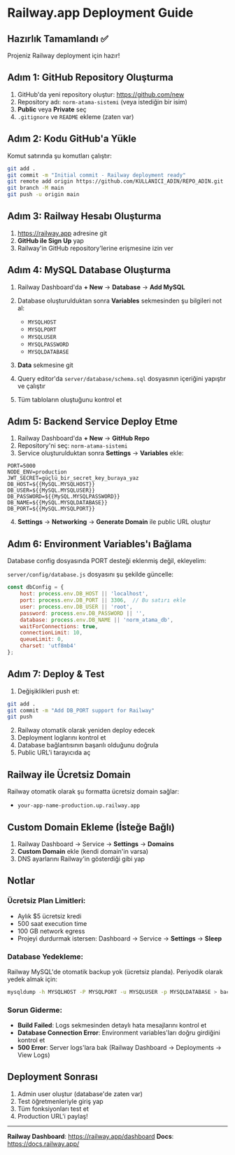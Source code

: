# Railway.app Deployment Guide

## Hazırlık Tamamlandı ✅
Projeniz Railway deployment için hazır!

## Adım 1: GitHub Repository Oluşturma

1. GitHub'da yeni repository oluştur: https://github.com/new
2. Repository adı: `norm-atama-sistemi` (veya istediğin bir isim)
3. **Public** veya **Private** seç
4. `.gitignore` ve `README` ekleme (zaten var)

## Adım 2: Kodu GitHub'a Yükle

Komut satırında şu komutları çalıştır:

```bash
git add .
git commit -m "Initial commit - Railway deployment ready"
git remote add origin https://github.com/KULLANICI_ADIN/REPO_ADIN.git
git branch -M main
git push -u origin main
```

## Adım 3: Railway Hesabı Oluşturma

1. https://railway.app adresine git
2. **GitHub ile Sign Up** yap
3. Railway'in GitHub repository'lerine erişmesine izin ver

## Adım 4: MySQL Database Oluşturma

1. Railway Dashboard'da **+ New** → **Database** → **Add MySQL**
2. Database oluşturulduktan sonra **Variables** sekmesinden şu bilgileri not al:
   - `MYSQLHOST`
   - `MYSQLPORT`
   - `MYSQLUSER`
   - `MYSQLPASSWORD`
   - `MYSQLDATABASE`

3. **Data** sekmesine git
4. Query editor'da `server/database/schema.sql` dosyasının içeriğini yapıştır ve çalıştır
5. Tüm tabloların oluştuğunu kontrol et

## Adım 5: Backend Service Deploy Etme

1. Railway Dashboard'da **+ New** → **GitHub Repo**
2. Repository'ni seç: `norm-atama-sistemi`
3. Service oluşturulduktan sonra **Settings** → **Variables** ekle:

```
PORT=5000
NODE_ENV=production
JWT_SECRET=güçlü_bir_secret_key_buraya_yaz
DB_HOST=${{MySQL.MYSQLHOST}}
DB_USER=${{MySQL.MYSQLUSER}}
DB_PASSWORD=${{MySQL.MYSQLPASSWORD}}
DB_NAME=${{MySQL.MYSQLDATABASE}}
DB_PORT=${{MySQL.MYSQLPORT}}
```

4. **Settings** → **Networking** → **Generate Domain** ile public URL oluştur

## Adım 6: Environment Variables'ı Bağlama

Database config dosyasında PORT desteği eklenmiş değil, ekleyelim:

`server/config/database.js` dosyasını şu şekilde güncelle:

```javascript
const dbConfig = {
    host: process.env.DB_HOST || 'localhost',
    port: process.env.DB_PORT || 3306,  // Bu satırı ekle
    user: process.env.DB_USER || 'root',
    password: process.env.DB_PASSWORD || '',
    database: process.env.DB_NAME || 'norm_atama_db',
    waitForConnections: true,
    connectionLimit: 10,
    queueLimit: 0,
    charset: 'utf8mb4'
};
```

## Adım 7: Deploy & Test

1. Değişiklikleri push et:
```bash
git add .
git commit -m "Add DB_PORT support for Railway"
git push
```

2. Railway otomatik olarak yeniden deploy edecek
3. Deployment loglarını kontrol et
4. Database bağlantısının başarılı olduğunu doğrula
5. Public URL'i tarayıcıda aç

## Railway ile Ücretsiz Domain

Railway otomatik olarak şu formatta ücretsiz domain sağlar:
- `your-app-name-production.up.railway.app`

## Custom Domain Ekleme (İsteğe Bağlı)

1. Railway Dashboard → Service → **Settings** → **Domains**
2. **Custom Domain** ekle (kendi domain'in varsa)
3. DNS ayarlarını Railway'in gösterdiği gibi yap

## Notlar

### Ücretsiz Plan Limitleri:
- Aylık $5 ücretsiz kredi
- 500 saat execution time
- 100 GB network egress
- Projeyi durdurmak istersen: Dashboard → Service → **Settings** → **Sleep**

### Database Yedekleme:
Railway MySQL'de otomatik backup yok (ücretsiz planda). Periyodik olarak yedek almak için:
```bash
mysqldump -h MYSQLHOST -P MYSQLPORT -u MYSQLUSER -p MYSQLDATABASE > backup.sql
```

### Sorun Giderme:
- **Build Failed**: Logs sekmesinden detaylı hata mesajlarını kontrol et
- **Database Connection Error**: Environment variables'ları doğru girdiğini kontrol et
- **500 Error**: Server logs'lara bak (Railway Dashboard → Deployments → View Logs)

## Deployment Sonrası

1. Admin user oluştur (database'de zaten var)
2. Test öğretmenleriyle giriş yap
3. Tüm fonksiyonları test et
4. Production URL'i paylaş!

---

**Railway Dashboard**: https://railway.app/dashboard
**Docs**: https://docs.railway.app/
